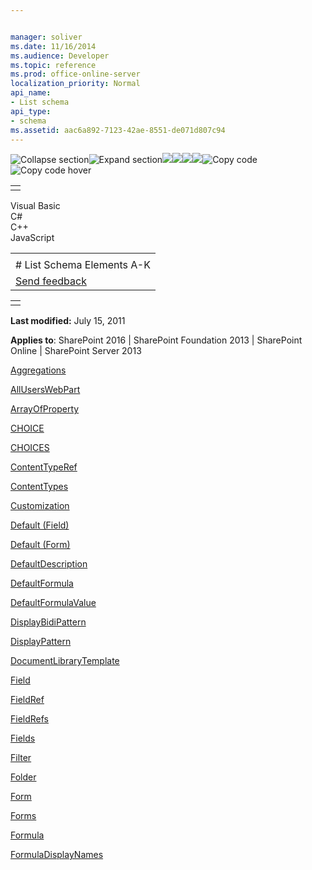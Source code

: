 ```yaml
---


manager: soliver
ms.date: 11/16/2014
ms.audience: Developer
ms.topic: reference
ms.prod: office-online-server
localization_priority: Normal
api_name:
- List schema
api_type:
- schema
ms.assetid: aac6a892-7123-42ae-8551-de071d807c94
---
```


![Collapse
section](../icons/collapse_all.gif "Collapse section")![Expand
section](../icons/expand_all.gif "Expand section")![](../icons/collapse_all.gif)![](../icons/expand_all.gif)![](../icons/dropdown.gif)![](../icons/dropdownHover.gif)![Copy
code](../icons/copycode.gif "Copy code")![Copy code
hover](../icons/copycodeHighlight.gif "Copy code hover")
<table>
<tbody>
<tr class="odd">
<td align="left"></td>
</tr>
</tbody>
</table>

Visual Basic  
C\#  
C++  
JavaScript  

<table>
<tbody>
<tr class="odd">
<td align="left"><span id="runningHeaderText"></span></td>
</tr>
<tr class="even">
<td align="left"># List Schema Elements A-K</td>
</tr>
<tr class="odd">
<td align="left"><span id="headfeedbackarea" class="feedbackhead"><a href="javascript:SubmitFeedback(&#39;docthis@Microsoft.com&#39;,&#39;&#39;,&#39;&#39;,&#39;&#39;,&#39;1.0.18082.1225&#39;,&#39;%0\dThank%20you%20for%20your%20feedback.%20The%20developer%20writing%20teams%20use%20your%20feedback%20to%20improve%20documentation.%20While%20we%20are%20reviewing%20your%20feedback,%20we%20may%20send%20you%20e-mail%20to%20ask%20for%20clarification%20or%20feedback%20on%20a%20solution.%20We%20do%20not%20use%20your%20e-mail%20address%20for%20any%20other%20purpose%20and%20we%20delete%20it%20after%20we%20finish%20our%20review.%0\AFor%20further%20information%20about%20the%20privacy%20policies%20of%20Microsoft,%20please%20see%20http://privacy.microsoft.com/en-us/default.aspx.%0\A%0\d&#39;,&#39;Customer%20feedback&#39;);">Send feedback</a></span></td>
</tr>
</tbody>
</table>

<table>
<colgroup>
<col width="100%" />
</colgroup>
<tbody>
<tr class="odd">
<td align="left"></td>
</tr>
</tbody>
</table>

**Last modified:** July 15, 2011

**Applies to**: SharePoint 2016 | SharePoint Foundation 2013 |
SharePoint Online | SharePoint Server 2013

[Aggregations](aggregations-element-list.htm)

[AllUsersWebPart](alluserswebpart-element-list.htm)

[ArrayOfProperty](arrayofproperty-element-list.htm)

[CHOICE](choice-element-list.htm)

[CHOICES](choices-element-list.htm)

[ContentTypeRef](contenttyperef-element-list.htm)

[ContentTypes](contenttypes-element-list.htm)

[Customization](customization-element-list.htm)

[Default (Field)](default-element-listfield.htm)

[Default (Form)](default-element-listform.htm)

[DefaultDescription](defaultdescription-element-list.htm)

[DefaultFormula](defaultformula-element-list.htm)

[DefaultFormulaValue](defaultformulavalue-element-list.htm)

[DisplayBidiPattern](displaybidipattern-element-list.htm)

[DisplayPattern](displaypattern-element-list.htm)

[DocumentLibraryTemplate](documentlibrarytemplate-element-list.htm)

[Field](field-element-list.htm)

[FieldRef](http://msdn.microsoft.com/library/1fec6304-0e3a-455a-a94d-df3232bb77a7(Office.15).aspx)

[FieldRefs](fieldrefs-element-list.htm)

[Fields](fields-element-list.htm)

[Filter](filter-element-list.htm)

[Folder](folder-element-list.htm)

[Form](form-element-list.htm)

[Forms](forms-element-list.htm)

[Formula](formula-element-list.htm)

[FormulaDisplayNames](formuladisplaynames-element-list.htm)








